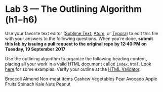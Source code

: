 # Lab 3 — The Outlining Algorithm (h1 – h6)

Use your favorite text editor ([Sublime Text](https://www.sublimetext.com/), [Atom](https://atom.io/), or [Typora](https://typora.io/)) to edit this file with your answers to the following questions. When you’re done, **submit this lab by issuing a pull request to the original repo by 12:40 PM on Tuesday, 19 September 2017**.

Use the outlining algorithm to organize the following heading content, placing all your work in a valid HTML document called `index.html`. Look [here](https://github.com/code-warrior/code-warrior.github.io/tree/master/tutorials/html/outlining-algorithm) for some examples. Verify your outline at the [HTML Validator](https://validator.w3.org/nu/#textarea).

Broccoli
Almond
Non-meat Items
Cashew
Vegetables
Pear
Avocado
Apple
Fruits
Spinach
Kale
Nuts
Peanut
